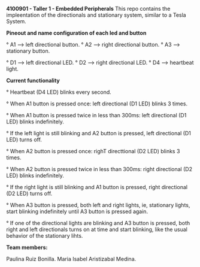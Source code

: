 **4100901 - Taller 1 - Embedded Peripherals** 
This repo contains the impleentation of the directionals and stationary system, similar to a Tesla System.

**Pineout and name configuration of each led and button**

° A1 --> left directional button.
° A2 --> right directional button. 
° A3 --> stationary button. 

° D1 --> left directional LED.
° D2 --> right directional LED.
° D4 --> heartbeat light.

**Current functionality**

° Heartbeat (D4 LED) blinks every second. 

° When A1 button is pressed once: left directional (D1 LED) blinks 3 times.

° When A1 button is pressed twice in less than 300ms: left directional (D1 LED) blinks indefinitely.

° If the left light is still blinking and A2 button is pressed, left directional (D1 LED) turns off. 

° When A2 button is pressed once: righT directtional (D2 LED) blinks 3 times. 

° When A2 button is pressed twice in less than 300ms: right directional (D2 LED) blinks indefinitely.

° If the right light is still blinking and A1 button is pressed, right directional (D2 LED) turns off. 

° When A3 button is pressed, both left and right lights, ie, stationary lights, start blinking indefinitely until A3 button is pressed again. 

° If one of the directional lights are blinking and A3 button is pressed, both right and left directionals turns on at time and start blinking, like the usual behavior of the stationary lihts. 

**Team members:**

  Paulina Ruiz Bonilla.
  Maria Isabel Aristizabal Medina. 
